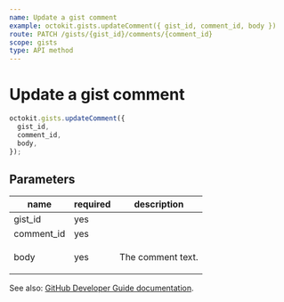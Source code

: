 ```yaml
---
name: Update a gist comment
example: octokit.gists.updateComment({ gist_id, comment_id, body })
route: PATCH /gists/{gist_id}/comments/{comment_id}
scope: gists
type: API method
---
```


# Update a gist comment

```js
octokit.gists.updateComment({
  gist_id,
  comment_id,
  body,
});
```

## Parameters

<table>
  <thead>
    <tr>
      <th>name</th>
      <th>required</th>
      <th>description</th>
    </tr>
  </thead>
  <tbody>
    <tr><td>gist_id</td><td>yes</td><td>

</td></tr>
<tr><td>comment_id</td><td>yes</td><td>

</td></tr>
<tr><td>body</td><td>yes</td><td>

The comment text.

</td></tr>
  </tbody>
</table>

See also: [GitHub Developer Guide documentation](https://developer.github.com/v3/gists/comments/#update-a-gist-comment).
